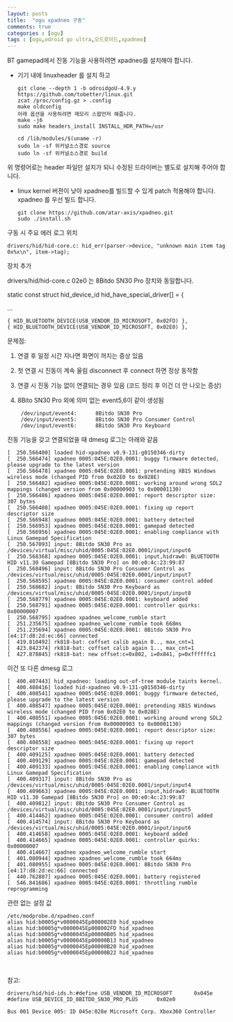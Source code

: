 ```yaml
---
layout: posts
title:  "ogu xpadneo 구동"
comments: true
categories : [ogu]
tags : [ogu,odroid go ultra,오드로이드,xpadneo]
---
```


BT gamepad에서 진동 기능을 사용하려면 xpadneo를 설치해야 합니다.
- 기기 내에 linuxheader 를 설치 하고

      git clone --depth 1 -b odroidgoU-4.9.y https://github.com/tobetter/linux.git
      zcat /proc/config.gz > .config
      make oldconfig
      아래 옵션을 사용하려면 메모리 스왑먼저 해줍니다.
      make -j6
      sudo make headers_install INSTALL_HDR_PATH=/usr

      cd /lib/modules/$(uname -r)
      sudo ln -sf 위커널소스경로 source
      sudo ln -sf 위커널소스경로 build

위 명령어로는 header 파일만 설치가 되니 수정된 드라이버는 별도로 설치해 주어야 합니다.

- linux kernel 버젼이 낮아 xpadneo를 빌드할 수 있게 patch 적용해야 합니다.
xpadneo 를 우선 빌드 합니다.

      git clone https://github.com/atar-axis/xpadneo.git
      sudo ./install.sh


구동 시 주요 에러 로그 위치

    drivers/hid/hid-core.c: hid_err(parser->device, "unknown main item tag 0x%x\n", item->tag);

장치 추가

drivers/hid/hid-core.c
02e0 는 8Bitdo SN30 Pro 장치와 동일합니다.

static const struct hid_device_id hid_have_special_driver[] = {

...

    { HID_BLUETOOTH_DEVICE(USB_VENDOR_ID_MICROSOFT, 0x02FD) },
    { HID_BLUETOOTH_DEVICE(USB_VENDOR_ID_MICROSOFT, 0x02E0) },

문제점:

1. 연결 후 일정 시간 지나면 화면이 꺼지는 증상 있음
2. 첫 연결 시 진동이 계속 울림 disconnect 후 connect 하면 정상 동작함
3. 연결 시 진동 기능 없이 연결되는 경우 있음 (코드 정리 후 이건 더 안 나오는 증상)
4. 8Bito SN30 Pro 외에 의미 없는 event5,6이 같이 생성됨

        /dev/input/event4:      8Bitdo SN30 Pro
        /dev/input/event5:      8Bitdo SN30 Pro Consumer Control
        /dev/input/event6:      8Bitdo SN30 Pro Keyboard

진동 기능을 갖고 연결되었을 때 dmesg 로그는 아래와 같음

    [  250.566400] loaded hid-xpadneo v0.9-131-g0150346-dirty
    [  250.566474] xpadneo 0005:045E:02E0.0001: buggy firmware detected, please upgrade to the latest version
    [  250.566478] xpadneo 0005:045E:02E0.0001: pretending XB1S Windows wireless mode (changed PID from 0x02E0 to 0x028E)
    [  250.566482] xpadneo 0005:045E:02E0.0001: working around wrong SDL2 mappings (changed version from 0x00000903 to 0x00001130)
    [  250.566486] xpadneo 0005:045E:02E0.0001: report descriptor size: 307 bytes
    [  250.566488] xpadneo 0005:045E:02E0.0001: fixing up report descriptor size
    [  250.566948] xpadneo 0005:045E:02E0.0001: battery detected
    [  250.566953] xpadneo 0005:045E:02E0.0001: gamepad detected
    [  250.566956] xpadneo 0005:045E:02E0.0001: enabling compliance with Linux Gamepad Specification
    [  250.567093] input: 8Bitdo SN30 Pro as /devices/virtual/misc/uhid/0005:045E:02E0.0001/input/input6
    [  250.568368] xpadneo 0005:045E:02E0.0001: input,hidraw0: BLUETOOTH HID v11.30 Gamepad [8Bitdo SN30 Pro] on 00:e0:4c:23:99:87
    [  250.568496] input: 8Bitdo SN30 Pro Consumer Control as /devices/virtual/misc/uhid/0005:045E:02E0.0001/input/input7
    [  250.568595] xpadneo 0005:045E:02E0.0001: consumer control added
    [  250.568682] input: 8Bitdo SN30 Pro Keyboard as /devices/virtual/misc/uhid/0005:045E:02E0.0001/input/input8
    [  250.568779] xpadneo 0005:045E:02E0.0001: keyboard added
    [  250.568791] xpadneo 0005:045E:02E0.0001: controller quirks: 0x00000007
    [  250.568795] xpadneo xpadneo_welcome_rumble start
    [  251.235675] xpadneo xpadneo_welcome_rumble took 668ms
    [  251.235694] xpadneo 0005:045E:02E0.0001: 8Bitdo SN30 Pro [e4:17:d8:2d:ec:66] connected
    [  419.810492] rk818-bat: coffset calib again 0.., max_cnt=1
    [  423.842374] rk818-bat: coffset calib again 1.., max_cnt=1
    [  427.878845] rk818-bat: new offset:c=0x802, i=0x841, p=0xffffffc1

이건 또 다른 dmesg 로그

    [  400.407443] hid_xpadneo: loading out-of-tree module taints kernel.
    [  400.408416] loaded hid-xpadneo v0.9-131-g0150346-dirty
    [  400.408541] xpadneo 0005:045E:02E0.0001: buggy firmware detected, please upgrade to the latest version
    [  400.408547] xpadneo 0005:045E:02E0.0001: pretending XB1S Windows wireless mode (changed PID from 0x02E0 to 0x028E)
    [  400.408551] xpadneo 0005:045E:02E0.0001: working around wrong SDL2 mappings (changed version from 0x00000903 to 0x00001130)
    [  400.408556] xpadneo 0005:045E:02E0.0001: report descriptor size: 307 bytes
    [  400.408558] xpadneo 0005:045E:02E0.0001: fixing up report descriptor size
    [  400.409125] xpadneo 0005:045E:02E0.0001: battery detected
    [  400.409129] xpadneo 0005:045E:02E0.0001: gamepad detected
    [  400.409133] xpadneo 0005:045E:02E0.0001: enabling compliance with Linux Gamepad Specification
    [  400.409317] input: 8Bitdo SN30 Pro as /devices/virtual/misc/uhid/0005:045E:02E0.0001/input/input4
    [  400.409663] xpadneo 0005:045E:02E0.0001: input,hidraw0: BLUETOOTH HID v11.30 Gamepad [8Bitdo SN30 Pro] on 00:e0:4c:23:99:87
    [  400.409812] input: 8Bitdo SN30 Pro Consumer Control as /devices/virtual/misc/uhid/0005:045E:02E0.0001/input/input5
    [  400.414462] xpadneo 0005:045E:02E0.0001: consumer control added
    [  400.414574] input: 8Bitdo SN30 Pro Keyboard as /devices/virtual/misc/uhid/0005:045E:02E0.0001/input/input6
    [  400.414658] xpadneo 0005:045E:02E0.0001: keyboard added
    [  400.414665] xpadneo 0005:045E:02E0.0001: controller quirks: 0x00000007
    [  400.414667] xpadneo xpadneo_welcome_rumble start
    [  401.080944] xpadneo xpadneo_welcome_rumble took 664ms
    [  401.080955] xpadneo 0005:045E:02E0.0001: 8Bitdo SN30 Pro [e4:17:d8:2d:ec:66] connected
    [  440.762887] xpadneo 0005:045E:02E0.0001: battery registered
    [  546.841686] xpadneo 0005:045E:02E0.0001: throttling rumble reprogramming

관련 없는 설정 값

    /etc/modprobe.d/xpadneo.conf
    alias hid:b0005g*v0000045Ep000002E0 hid_xpadneo
    alias hid:b0005g*v0000045Ep000002FD hid_xpadneo
    alias hid:b0005g*v0000045Ep00000B05 hid_xpadneo
    alias hid:b0005g*v0000045Ep00000B13 hid_xpadneo
    alias hid:b0005g*v0000045Ep00000B20 hid_xpadneo
    alias hid:b0005g*v0000045Ep00000B22 hid_xpadneo
﻿

참고:


    drivers/hid/hid-ids.h:#define USB_VENDOR_ID_MICROSOFT		0x045e
    #define USB_DEVICE_ID_8BITDO_SN30_PRO_PLUS      0x02e0

    Bus 001 Device 005: ID 045e:028e Microsoft Corp. Xbox360 Controller
